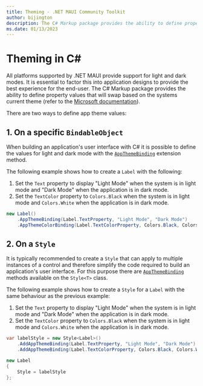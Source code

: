 ```yaml
---
title: Theming - .NET MAUI Community Toolkit
author: bijington
description: The C# Markup package provides the ability to define property values that will swap based on the systems current theme.
ms.date: 01/13/2023
---
```


# Theming in C#

All platforms supported by .NET MAUI provide support for light and dark modes. It is essential to factor this into application designs to provide the best experience for the end-user. The C# Markup package provides the ability to define property values that will swap based on the systems current theme (refer to the [Microsoft documentation](/dotnet/maui/user-interface/system-theme-changes#extension-methods)).

There are two ways to define app theme values:

## 1. On a specific `BindableObject`

When building an application's user interface with C# it is possible to define the values for light and dark mode with the [`AppThemeBinding`](extensions/bindable-object-extensions.md#appthemebinding) extension method.

The following example shows how to create a `Label` with the following:

1. Set the `Text` property to display "Light Mode" when the system is in light mode and "Dark Mode" when the application is in dark mode.
1. Set the `TextColor` property to `Colors.Black` when the system is in light mode and `Colors.White` when the application is in dark mode.

```csharp
new Label()
    .AppThemeBinding(Label.TextProperty, "Light Mode", "Dark Mode")
    .AppThemeColorBinding(Label.TextColorProperty, Colors.Black, Colors.White);
```

## 2. On a `Style`

It is typically recommended to create a `Style` that can apply to multiple instances of a control and therefore simplify the code required to build an application's user interface. For this purpose there are [`AppThemeBinding`](extensions/style.md#add) methods available on the `Style<T>` class.

The following example shows how to create a `Style` for a `Label` with the same behaviour as the previous example:

1. Set the `Text` property to display "Light Mode" when the system is in light mode and "Dark Mode" when the application is in dark mode.
1. Set the `TextColor` property to `Colors.Black` when the system is in light mode and `Colors.White` when the application is in dark mode.

```csharp
var labelStyle = new Style<Label>()
    .AddAppThemeBinding(Label.TextProperty, "Light Mode", "Dark Mode")
    .AddAppThemeBinding(Label.TextColorProperty, Colors.Black, Colors.White);

new Label
{
    Style = labelStyle
};
```
